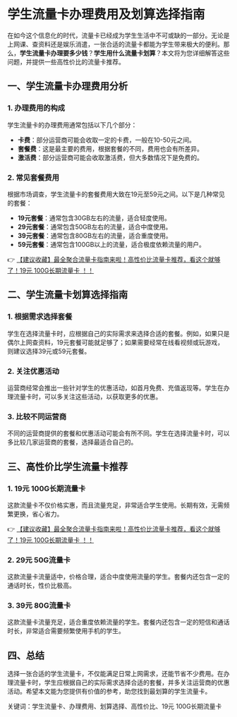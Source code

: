 # 学生流量卡办理费用及划算选择指南

在如今这个信息化的时代，流量卡已经成为学生生活中不可或缺的一部分。无论是上网课、查资料还是娱乐消遣，一张合适的流量卡都能为学生带来极大的便利。那么，**学生流量卡办理要多少钱**？**学生用什么流量卡划算**？本文将为您详细解答这些问题，并提供一些高性价比的流量卡推荐。

## 一、学生流量卡办理费用分析

### 1. 办理费用的构成
学生流量卡的办理费用通常包括以下几个部分：
- **卡费**：部分运营商可能会收取一定的卡费，一般在10-50元之间。
- **套餐费**：这是最主要的费用，根据套餐的不同，费用也会有所差异。
- **激活费**：部分运营商可能会收取激活费，但大多数情况下是免费的。

### 2. 常见套餐费用
根据市场调查，学生流量卡的套餐费用大致在19元至59元之间。以下是几种常见的套餐：
- **19元套餐**：通常包含30GB左右的流量，适合轻度使用。
- **29元套餐**：通常包含50GB左右的流量，适合中度使用。
- **39元套餐**：通常包含80GB左右的流量，适合重度使用。
- **59元套餐**：通常包含100GB以上的流量，适合极度依赖流量的用户。

👉 [【建议收藏】最全聚合流量卡指南来啦！高性价比流量卡推荐，看这个就够了！19元 100G长期流量卡 ！！](https://bit.ly/Liuliangka)

## 二、学生流量卡划算选择指南

### 1. 根据需求选择套餐
学生在选择流量卡时，应根据自己的实际需求来选择合适的套餐。例如，如果只是偶尔上网查资料，19元套餐可能就足够了；如果需要经常在线看视频或玩游戏，则建议选择39元或59元套餐。

### 2. 关注优惠活动
运营商经常会推出一些针对学生的优惠活动，如首月免费、充值返现等。学生在办理流量卡时，可以多关注这些活动，以获取更多的优惠。

### 3. 比较不同运营商
不同的运营商提供的套餐和优惠活动可能会有所不同。学生在选择流量卡时，可以多比较几家运营商的套餐，选择最适合自己的。

## 三、高性价比学生流量卡推荐

### 1. 19元 100G长期流量卡
这款流量卡不仅价格实惠，而且流量充足，非常适合学生使用。长期有效，无需频繁更换，省心省力。

👉 [【建议收藏】最全聚合流量卡指南来啦！高性价比流量卡推荐，看这个就够了！19元 100G长期流量卡 ！！](https://bit.ly/Liuliangka)

### 2. 29元 50G流量卡
这款流量卡流量适中，价格合理，适合中度使用流量的学生。套餐内还包含一定的通话时长，性价比极高。

### 3. 39元 80G流量卡
这款流量卡流量充足，适合重度依赖流量的学生。套餐内还包含一定的短信和通话时长，非常适合需要频繁使用手机的学生。

## 四、总结

选择一张合适的学生流量卡，不仅能满足日常上网需求，还能节省不少费用。在办理流量卡时，学生应根据自己的实际需求选择合适的套餐，并多关注运营商的优惠活动。希望本文能为您提供有价值的参考，助您找到最划算的学生流量卡。

关键词：学生流量卡、办理费用、划算选择、高性价比、19元 100G长期流量卡
